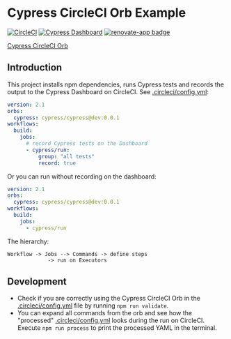 # Cypress CircleCI Orb Example

[![CircleCI](https://circleci.com/gh/cypress-io/cypress-example-circleci-orb.svg?style=svg&circle-token=35ff1103f3c44a79246edd491b0d92169e84976a)](https://circleci.com/gh/cypress-io/cypress-example-circleci-orb) [![Cypress Dashboard](https://img.shields.io/badge/cypress-dashboard-brightgreen.svg)](https://dashboard.cypress.io/#/projects/j35334/runs) [![renovate-app badge][renovate-badge]][renovate-app]

[Cypress CircleCI Orb](https://github.com/cypress-io/circleci-orb)

[renovate-badge]: https://img.shields.io/badge/renovate-app-blue.svg
[renovate-app]: https://renovateapp.com/

## Introduction

This project installs npm dependencies, runs Cypress tests and records the output to the Cypress Dashboard on CircleCI. See [.circleci/config.yml](.circleci/config.yml):

```yaml
version: 2.1
orbs:
  cypress: cypress/cypress@dev:0.0.1
workflows:
  build:
    jobs:
      # record Cypress tests on the Dashboard
      - cypress/run:
          group: "all tests"
          record: true
```

Or you can run without recording on the dashboard:

```yaml
version: 2.1
orbs:
  cypress: cypress/cypress@dev:0.0.1
workflows:
  build:
    jobs:
      - cypress/run
```

The hierarchy:

```
Workflow -> Jobs --> Commands -> define steps
             -> run on Executors
```

## Development

- Check if you are correctly using the Cypress CircleCI Orb in the [.circleci/config.yml](.circleci/config.yml) file by running `npm run validate`.
- You can expand all commands from the orb and see how the "processed" [.circleci/config.yml](.circleci/config.yml) looks during the run on CircleCI. Execute `npm run process` to print the processed YAML in the terminal.
